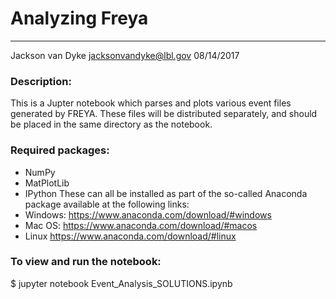 # Analyzing Freya

---------------------------
Jackson van Dyke <jacksonvandyke@lbl.gov>
08/14/2017

### Description:
This is a Jupter notebook which parses and plots
various event files generated by FREYA. These
files will be distributed separately, and should
be placed in the same directory as the notebook.

### Required packages:
* NumPy
* MatPlotLib
* IPython
These can all be installed as part of the so-called 
Anaconda package available at the following links:
* Windows:
https://www.anaconda.com/download/#windows
* Mac OS:
https://www.anaconda.com/download/#macos
* Linux
https://www.anaconda.com/download/#linux


### To view and run the notebook:

$ jupyter notebook Event_Analysis_SOLUTIONS.ipynb
